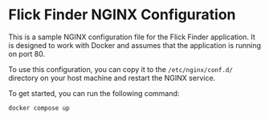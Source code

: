 # Flick Finder NGINX Configuration

This is a sample NGINX configuration file for the Flick Finder application. It is designed to work with Docker and assumes that the application is running on port 80.

To use this configuration, you can copy it to the `/etc/nginx/conf.d/` directory on your host machine and restart the NGINX service.

To get started, you can run the following command:

```bash
docker compose up
```

